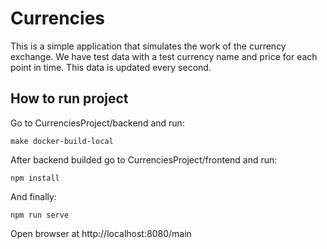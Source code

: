 # Currencies
This is a simple application that simulates the work of the currency exchange. We have test data with a test currency name and price for each point in time. This data is updated every second.
## How to run project 
Go to CurrenciesProject/backend and run:
```
make docker-build-local
```
After backend builded go to CurrenciesProject/frontend and run:
```
npm install
```
And finally:
```
npm run serve
```
Open browser at http://localhost:8080/main
